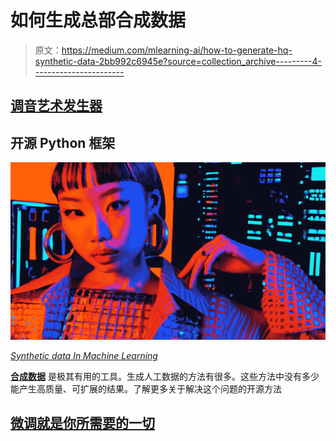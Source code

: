 # 如何生成总部合成数据

> 原文：<https://medium.com/mlearning-ai/how-to-generate-hq-synthetic-data-2bb992c6945e?source=collection_archive---------4----------------------->

## [调音艺术发生器](https://mlearning.substack.com/p/tune-your-private-ai-art-generator?r=z7zu8&utm_campaign=post&utm_medium=web)

## 开源 Python 框架

[![](img/ef1625eb48e5191aeb0ea9aa0f540f68.png)](https://mlearning.substack.com/p/tune-your-private-ai-art-generator?r=z7zu8&utm_campaign=post&utm_medium=web)

[*Synthetic data In Machine Learning*](/mlearning-ai/3-best-websites-to-download-free-3d-model-515a2092a591)

[**合成数据**](/mlearning-ai/3-best-websites-to-download-free-3d-model-515a2092a591) 是极其有用的工具。生成人工数据的方法有很多。这些方法中没有多少能产生高质量、可扩展的结果。了解更多关于解决这个问题的开源方法

## [微调就是你所需要的一切](https://mlearning.substack.com/p/tune-your-private-ai-art-generator?r=z7zu8&utm_campaign=post&utm_medium=web)